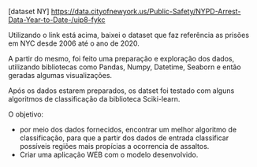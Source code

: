 [dataset NY] https://data.cityofnewyork.us/Public-Safety/NYPD-Arrest-Data-Year-to-Date-/uip8-fykc

Utilizando o link está acima, baixei o dataset que faz referência as prisões em NYC desde 2006 até o ano de 2020.

A partir do mesmo, foi feito uma preparação e exploração dos dados, utilizando bibliotecas como Pandas, Numpy, Datetime, Seaborn e então geradas algumas visualizações.

Após os dados estarem preparados, os datset foi testado com alguns algoritmos de classificação da biblioteca Sciki-learn.

O objetivo:
 - por meio dos dados fornecidos, encontrar um melhor algoritmo de classificação, para que a partir dos dados de entrada classificar possíveis regiões mais propícias a ocorrencia de assaltos.
 - Criar uma aplicação WEB com o modelo desenvolvido.
